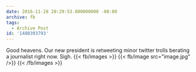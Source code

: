 ```yaml
---
date: 2016-11-28 20:29:53.000000000 -08:00
archive: fb
tags: 
  - Archive Post
id: '1480393793'
---
```


Good heavens. Our new president is retweeting minor twitter trolls berating a journalist right now. Sigh.
{{< fb/images >}}
{{< fb/image src="image.jpg" />}}
{{< /fb/images >}}
